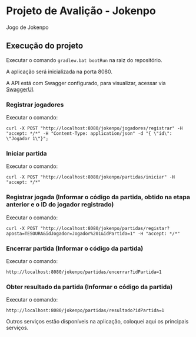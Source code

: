 # Projeto de Avalição - Jokenpo

Jogo de Jokenpo

## Execução do projeto

Executar o comando `gradlew.bat bootRun` na raiz do repositório. 

A aplicação será inicializada na porta 8080.

A API está com Swagger configurado, para visualizar, acessar via [SwaggerUI](http://localhost:8080/swagger-ui.html).

### Registrar jogadores
Executar o comando: 
```
curl -X POST "http://localhost:8080/jokenpo/jogadores/registrar" -H "accept: */*" -H "Content-Type: application/json" -d "{ \"id\": \"Jogador 1\"}";
```

### Iniciar partida
Executar o comando: 
```
curl -X POST "http://localhost:8080/jokenpo/partidas/iniciar" -H "accept: */*"
```

### Registrar jogada (Informar o código da partida, obtido na etapa anterior e o ID do jogador registrado)
Executar o comando: 
```
curl -X POST "http://localhost:8080/jokenpo/partidas/registar?aposta=TESOURA&idJogador=Jogador%201&idPartida=1" -H "accept: */*"
```

### Encerrar partida (Informar o código da partida)
Executar o comando: 
```
http://localhost:8080/jokenpo/partidas/encerrar?idPartida=1
```

### Obter resultado da partida (Informar o código da partida)
Executar o comando: 
```
http://localhost:8080/jokenpo/partidas/resultado?idPartida=1
```

Outros serviços estão disponíveis na aplicação, coloquei aqui os principais serviços.